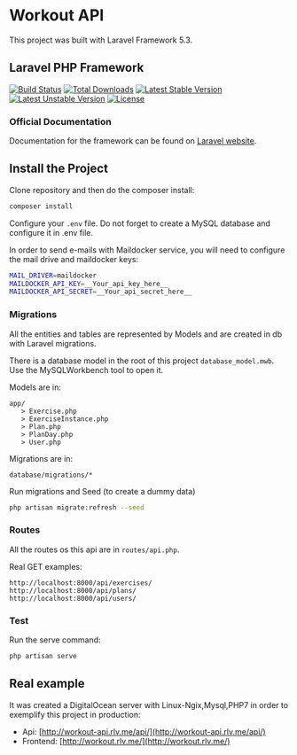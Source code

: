 # Workout API

This project was built with Laravel Framework 5.3.

## Laravel PHP Framework

[![Build Status](https://travis-ci.org/laravel/framework.svg)](https://travis-ci.org/laravel/framework)
[![Total Downloads](https://poser.pugx.org/laravel/framework/d/total.svg)](https://packagist.org/packages/laravel/framework)
[![Latest Stable Version](https://poser.pugx.org/laravel/framework/v/stable.svg)](https://packagist.org/packages/laravel/framework)
[![Latest Unstable Version](https://poser.pugx.org/laravel/framework/v/unstable.svg)](https://packagist.org/packages/laravel/framework)
[![License](https://poser.pugx.org/laravel/framework/license.svg)](https://packagist.org/packages/laravel/framework)

### Official Documentation

Documentation for the framework can be found on [Laravel website](http://laravel.com/docs).

## Install the Project

Clone repository and then do the composer install:

```bash
composer install
```

Configure your ```.env``` file. Do not forget to create a MySQL database and configure it in .env file.

In order to send e-mails with Maildocker service, you will need to configure the mail drive and maildocker keys:

```bash
MAIL_DRIVER=maildocker
MAILDOCKER_API_KEY=__Your_api_key_here__
MAILDOCKER_API_SECRET=__Your_api_secret_here__
```

### Migrations

All the entities and tables are represented by Models and are created in db with Laravel migrations.

There is a database model in the root of this project ```database_model.mwb```. Use the MySQLWorkbench tool to open it.

Models are in:

```
app/
   > Exercise.php
   > ExerciseInstance.php
   > Plan.php
   > PlanDay.php
   > User.php
```

Migrations are in:

```
database/migrations/*
```

Run migrations and Seed (to create a dummy data)

```bash
php artisan migrate:refresh --seed
```

### Routes

All the routes os this api are in ```routes/api.php```.

Real GET examples:

```
http://localhost:8000/api/exercises/
http://localhost:8000/api/plans/
http://localhost:8000/api/users/
```

### Test

Run the serve command:

```bash
php artisan serve
```

## Real example

It was created a DigitalOcean server with Linux-Ngix,Mysql,PHP7 in order to exemplify this project in production:

* Api: [http://workout-api.rlv.me/api/](http://workout-api.rlv.me/api/)
* Frontend: [http://workout.rlv.me/](http://workout.rlv.me/)
